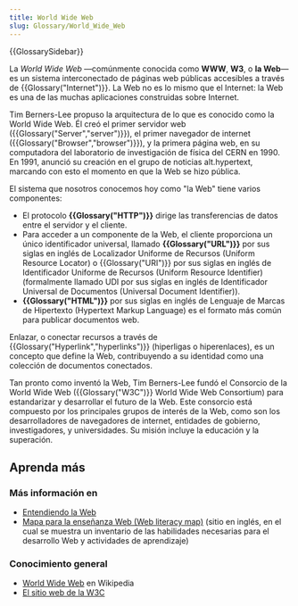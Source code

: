 ```yaml
---
title: World Wide Web
slug: Glossary/World_Wide_Web
---
```


{{GlossarySidebar}}

La _World Wide Web_ —comúnmente conocida como **WWW**, **W3**, o **la Web**— es un sistema interconectado de páginas web públicas accesibles a través de {{Glossary("Internet")}}. La Web no es lo mismo que el Internet: la Web es una de las muchas aplicaciones construidas sobre Internet.

Tim Berners-Lee propuso la arquitectura de lo que es conocido como la World Wide Web. Él creó el primer servidor web ({{Glossary("Server","server")}}), el primer navegador de internet ({{Glossary("Browser","browser")}}), y la primera página web, en su computadora del laboratorio de investigación de física del CERN en 1990. En 1991, anunció su creación en el grupo de noticias alt.hypertext, marcando con esto el momento en que la Web se hizo pública.

El sistema que nosotros conocemos hoy como "la Web" tiene varios componentes:

- El protocolo **{{Glossary("HTTP")}}** dirige las transferencias de datos entre el servidor y el cliente.
- Para acceder a un componente de la Web, el cliente proporciona un único identificador universal, llamado **{{Glossary("URL")}}** por sus siglas en inglés de Localizador Uniforme de Recursos (Uniform Resource Locator) o {{Glossary("URI")}} por sus siglas en inglés de Identificador Uniforme de Recursos (Uniform Resource Identifier) (formalmente llamado UDI por sus siglas en inglés de Identificador Universal de Documentos (Universal Document Identifier)).
- **{{Glossary("HTML")}}** por sus siglas en inglés de Lenguaje de Marcas de Hipertexto (Hypertext Markup Language) es el formato más común para publicar documentos web.

Enlazar, o conectar recursos a través de {{Glossary("Hyperlink","hyperlinks")}} (hiperligas o hiperenlaces), es un concepto que define la Web, contribuyendo a su identidad como una colección de documentos conectados.

Tan pronto como inventó la Web, Tim Berners-Lee fundó el Consorcio de la World Wide Web ({{Glossary("W3C")}} World Wide Web Consortium) para estandarizar y desarrollar el futuro de la Web. Este consorcio está compuesto por los principales grupos de interés de la Web, como son los desarrolladores de navegadores de internet, entidades de gobierno, investigadores, y universidades. Su misión incluye la educación y la superación.

## Aprenda más

### Más información en

- [Entendiendo la Web](/es/Learn)
- [Mapa para la enseñanza Web (Web literacy map)](https://learning.mozilla.org/web-literacy) (sitio en inglés, en el cual se muestra un inventario de las habilidades necesarias para el desarrollo Web y actividades de aprendizaje)

### Conocimiento general

- [World Wide Web](https://es.wikipedia.org/wiki/World_Wide_Web) en Wikipedia
- [El sitio web de la W3C](http://w3.org)
